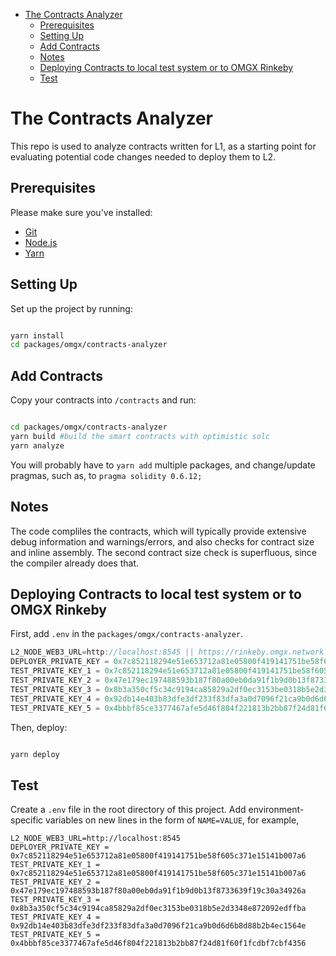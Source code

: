 - [The Contracts Analyzer](#the-contract-analyzer)
  * [Prerequisites](#prerequisites)
  * [Setting Up](#setting-up)
  * [Add Contracts](#add-contracts)
  * [Notes](#notes)
  * [Deploying Contracts to local test system or to OMGX Rinkeby](#deploying-contracts-to-local-test-system-or-to-omgx-rinkeby)
  * [Test](#test)

# The Contracts Analyzer

This repo is used to analyze contracts written for L1, as a starting point for evaluating potential code changes needed to deploy them to L2.

## Prerequisites

Please make sure you've installed:

- [Git](https://git-scm.com/book/en/v2/Getting-Started-Installing-Git)
- [Node.js](https://nodejs.org/en/download/)
- [Yarn](https://classic.yarnpkg.com/en/docs/install#mac-stable)

## Setting Up

Set up the project by running:

```bash

yarn install
cd packages/omgx/contracts-analyzer

```

## Add Contracts

Copy your contracts into `/contracts` and run:

```bash

cd packages/omgx/contracts-analyzer
yarn build #build the smart contracts with optimistic solc
yarn analyze

```

You will probably have to `yarn add` multiple packages, and change/update pragmas, such as, to `pragma solidity 0.6.12;`

## Notes

The code compliles the contracts, which will typically provide extensive debug information and warnings/errors, and also checks for contract size and inline assembly. The second contract size check is superfluous, since the compiler already does that.

## Deploying Contracts to local test system or to OMGX Rinkeby

First, add `.env` in the `packages/omgx/contracts-analyzer`.

```javascript
L2_NODE_WEB3_URL=http://localhost:8545 || https://rinkeby.omgx.network
DEPLOYER_PRIVATE_KEY = 0x7c852118294e51e653712a81e05800f419141751be58f605c371e15141b007a6
TEST_PRIVATE_KEY_1 = 0x7c852118294e51e653712a81e05800f419141751be58f605c371e15141b007a6
TEST_PRIVATE_KEY_2 = 0x47e179ec197488593b187f80a00eb0da91f1b9d0b13f8733639f19c30a34926a
TEST_PRIVATE_KEY_3 = 0x8b3a350cf5c34c9194ca85829a2df0ec3153be0318b5e2d3348e872092edffba
TEST_PRIVATE_KEY_4 = 0x92db14e403b83dfe3df233f83dfa3a0d7096f21ca9b0d6d6b8d88b2b4ec1564e
TEST_PRIVATE_KEY_5 = 0x4bbbf85ce3377467afe5d46f804f221813b2bb87f24d81f60f1fcdbf7cbf4356
```

Then, deploy:

```bash

yarn deploy

```

## Test

Create a `.env` file in the root directory of this project. Add environment-specific variables on new lines in the form of `NAME=VALUE`, for example, 

```
L2_NODE_WEB3_URL=http://localhost:8545
DEPLOYER_PRIVATE_KEY = 0x7c852118294e51e653712a81e05800f419141751be58f605c371e15141b007a6
TEST_PRIVATE_KEY_1 = 0x7c852118294e51e653712a81e05800f419141751be58f605c371e15141b007a6
TEST_PRIVATE_KEY_2 = 0x47e179ec197488593b187f80a00eb0da91f1b9d0b13f8733639f19c30a34926a
TEST_PRIVATE_KEY_3 = 0x8b3a350cf5c34c9194ca85829a2df0ec3153be0318b5e2d3348e872092edffba
TEST_PRIVATE_KEY_4 = 0x92db14e403b83dfe3df233f83dfa3a0d7096f21ca9b0d6d6b8d88b2b4ec1564e
TEST_PRIVATE_KEY_5 = 0x4bbbf85ce3377467afe5d46f804f221813b2bb87f24d81f60f1fcdbf7cbf4356
```
